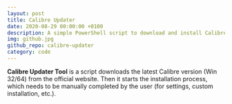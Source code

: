 ```yaml
---
layout: post
title: Calibre Updater
date: 2020-08-29 00:00:00 +0100
description: A simple PowerShell script to download and install Calibre.
img: github.jpg
github_repo: calibre-updater
category: code
---
```

**Calibre Updater Tool** is a script downloads the latest Calibre version (Win 32/64) from the official website. Then it starts the installation process, which needs to be manually completed by the user (for settings, custom installation, etc.).